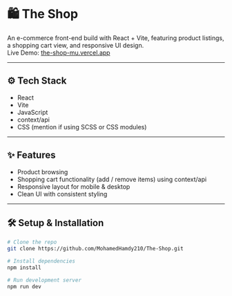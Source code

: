 # 🛍️ The Shop

An e-commerce front-end build with React + Vite, featuring product listings, a shopping cart view, and responsive UI design.  
Live Demo: [the-shop-mu.vercel.app](https://the-shop-mu.vercel.app/)

---

## ⚙️ Tech Stack

- React  
- Vite  
- JavaScript  
- context/api  
- CSS (mention if using SCSS or CSS modules)  


---

## ✨ Features

- Product browsing  
- Shopping cart functionality (add / remove items) using context/api   
- Responsive layout for mobile & desktop  
- Clean UI with consistent styling  
---

## 🛠️ Setup & Installation

```bash
# Clone the repo
git clone https://github.com/MohamedHamdy210/The-Shop.git

# Install dependencies
npm install

# Run development server
npm run dev

